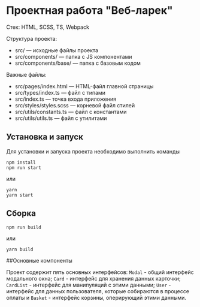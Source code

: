 # Проектная работа "Веб-ларек"

Стек: HTML, SCSS, TS, Webpack

Структура проекта:
- src/ — исходные файлы проекта
- src/components/ — папка с JS компонентами
- src/components/base/ — папка с базовым кодом

Важные файлы:
- src/pages/index.html — HTML-файл главной страницы
- src/types/index.ts — файл с типами
- src/index.ts — точка входа приложения
- src/styles/styles.scss — корневой файл стилей
- src/utils/constants.ts — файл с константами
- src/utils/utils.ts — файл с утилитами

## Установка и запуск
Для установки и запуска проекта необходимо выполнить команды

```
npm install
npm run start
```

или

```
yarn
yarn start
```
## Сборка

```
npm run build
```

или

```
yarn build
```

##Основные компоненты

Проект содержит пять основных интерфейсов: ```Modal``` - общий интерфейс модального окна; ```Card``` - интерфейс для хранения данных карточки; ```CardList``` - интерфейс для манипуляций с этими данными; ```User``` - интерфейс для данных пользователя, которые собираются в процессе оплаты и ```Basket``` - интерфейс корзины, оперирующий этими данными.

##
